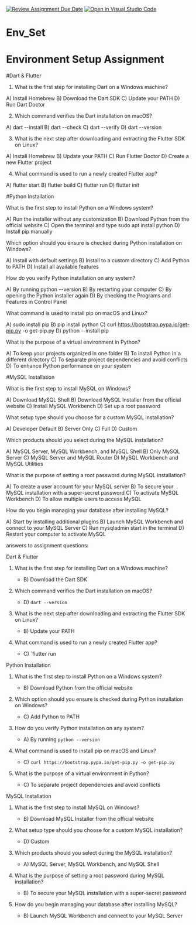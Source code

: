 [![Review Assignment Due Date](https://classroom.github.com/assets/deadline-readme-button-22041afd0340ce965d47ae6ef1cefeee28c7c493a6346c4f15d667ab976d596c.svg)](https://classroom.github.com/a/vnsr1XuU)
[![Open in Visual Studio Code](https://classroom.github.com/assets/open-in-vscode-2e0aaae1b6195c2367325f4f02e2d04e9abb55f0b24a779b69b11b9e10269abc.svg)](https://classroom.github.com/online_ide?assignment_repo_id=17001055&assignment_repo_type=AssignmentRepo)
# Env_Set

# Environment Setup Assignment

#Dart & Flutter

1. What is the first step for installing Dart on a Windows machine?

A) Install Homebrew
B) Download the Dart SDK
C) Update your PATH
D) Run Dart Doctor


2. Which command verifies the Dart installation on macOS?

A) dart --install
B) dart --check
C) dart --verify
D) dart --version


3. What is the next step after downloading and extracting the Flutter SDK on Linux?

A) Install Homebrew
B) Update your PATH
C) Run Flutter Doctor
D) Create a new Flutter project


4. What command is used to run a newly created Flutter app?

A) flutter start
B) flutter build
C) flutter run
D) flutter init


#Python Installation

What is the first step to install Python on a Windows system?

A) Run the installer without any customization
B) Download Python from the official website
C) Open the terminal and type sudo apt install python
D) Install pip manually

Which option should you ensure is checked during Python installation on Windows?

A) Install with default settings
B) Install to a custom directory
C) Add Python to PATH
D) Install all available features

How do you verify Python installation on any system?

A) By running python --version
B) By restarting your computer
C) By opening the Python installer again
D) By checking the Programs and Features in Control Panel

What command is used to install pip on macOS and Linux?

A) sudo install pip
B) pip install python
C) curl https://bootstrap.pypa.io/get-pip.py -o get-pip.py
D) python --install pip

What is the purpose of a virtual environment in Python?

A) To keep your projects organized in one folder
B) To install Python in a different directory
C) To separate project dependencies and avoid conflicts
D) To enhance Python performance on your system

#MySQL Installation

What is the first step to install MySQL on Windows?

A) Download MySQL Shell
B) Download MySQL Installer from the official website
C) Install MySQL Workbench
D) Set up a root password

What setup type should you choose for a custom MySQL installation?

A) Developer Default
B) Server Only
C) Full
D) Custom

Which products should you select during the MySQL installation?

A) MySQL Server, MySQL Workbench, and MySQL Shell
B) Only MySQL Server
C) MySQL Server and MySQL Router
D) MySQL Workbench and MySQL Utilities

What is the purpose of setting a root password during MySQL installation?

A) To create a user account for your MySQL server
B) To secure your MySQL installation with a super-secret password
C) To activate MySQL Workbench
D) To allow multiple users to access MySQL

How do you begin managing your database after installing MySQL?

A) Start by installing additional plugins
B) Launch MySQL Workbench and connect to your MySQL Server
C) Run mysqladmin start in the terminal
D) Restart your computer to activate MySQL



 answers to  assignment questions:

 Dart & Flutter
1. What is the first step for installing Dart on a Windows machine?
   - B) Download the Dart SDK

2. Which command verifies the Dart installation on macOS?
   - D) `dart --version`

3. What is the next step after downloading and extracting the Flutter SDK on Linux?
   - B) Update your PATH

4. What command is used to run a newly created Flutter app?
   - C) `flutter run

Python Installation
1. What is the first step to install Python on a Windows system?
   - B) Download Python from the official website

2. Which option should you ensure is checked during Python installation on Windows?
   - C) Add Python to PATH

3. How do you verify Python installation on any system?
   - A) By running `python --version`

4. What command is used to install pip on macOS and Linux?
   - C) `curl https://bootstrap.pypa.io/get-pip.py -o get-pip.py`

5. What is the purpose of a virtual environment in Python?
   - C) To separate project dependencies and avoid conflicts

MySQL Installation
1. What is the first step to install MySQL on Windows?
   - B) Download MySQL Installer from the official website

2. What setup type should you choose for a custom MySQL installation?
   - D) Custom

3. Which products should you select during the MySQL installation?
   - A) MySQL Server, MySQL Workbench, and MySQL Shell

4. What is the purpose of setting a root password during MySQL installation?
   - B) To secure your MySQL installation with a super-secret password

5. How do you begin managing your database after installing MySQL?
   - B) Launch MySQL Workbench and connect to your MySQL Server

